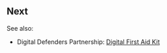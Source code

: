 
## Next

 See also:
* Digital Defenders Partnership: [Digital First Aid Kit](https://www.digitaldefenders.org/digitalfirstaid/)
